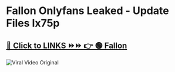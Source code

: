
 # Fallon Onlyfans Leaked - Update Files lx75p

## <h2><a href="https://clipsfans.com/Fallon&ref=git">🔗 Click to LINKS ⏩⏩ 👉 🟢 Fallon </a></h2>

<a href="https://clipsfans.com/Fallon&ref=git" rel="nofollow" data-target="animated-image.originalLink"><img src="https://i.ibb.co.com/xMMVF88/686577567.gif" alt="Viral Video Original" style="max-width: 100%; display: inline-block;" data-target="animated-image.originalImage"></a>

